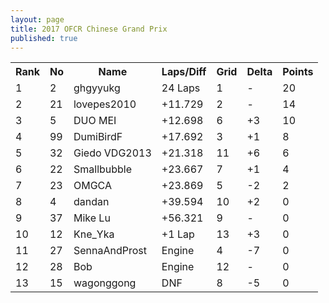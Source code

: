 ```yaml
---
layout: page
title: 2017 OFCR Chinese Grand Prix
published: true
---
```


<font size="2">
<table>
  <tr>
    <th>Rank</th>
    <th>No</th>
    <th>Name</th>
    <th>Laps/Diff</th>
    <th>Grid</th>
    <th>Delta</th>
    <th>Points</th>
  </tr>
  <tr>
    <td>1</td>
    <td>2</td>
    <td>ghgyyukg</td>
    <td>24 Laps</td>
    <td>1</td>
    <td>-</td>
    <td>20</td>
  </tr>
  <tr>
    <td>2</td>
    <td>21</td>
    <td>lovepes2010</td>
    <td>+11.729</td>
    <td>2</td>
    <td>-</td>
    <td>14</td>
  </tr>
  <tr>
    <td>3</td>
    <td>5</td>
    <td>DUO MEI</td>
    <td>+12.698</td>
    <td>6</td>
    <td>+3</td>
    <td>10</td>
  </tr>
  <tr>
    <td>4</td>
    <td>99</td>
    <td>DumiBirdF</td>
    <td>+17.692</td>
    <td>3</td>
    <td>+1</td>
    <td>8</td>
  </tr>
  <tr>
    <td>5</td>
    <td>32</td>
    <td>Giedo VDG2013</td>
    <td>+21.318</td>
    <td>11</td>
    <td>+6</td>
    <td>6</td>
  </tr>
  <tr>
    <td>6</td>
    <td>22</td>
    <td>Smallbubble</td>
    <td>+23.667</td>
    <td>7</td>
    <td>+1</td>
    <td>4</td>
  </tr>
  <tr>
    <td>7</td>
    <td>23</td>
    <td>OMGCA</td>
    <td>+23.869</td>
    <td>5</td>
    <td>-2</td>
    <td>2</td>
  </tr>
  <tr>
    <td>8</td>
    <td>4</td>
    <td>dandan</td>
    <td>+39.594</td>
    <td>10</td>
    <td>+2</td>
    <td>0</td>
  </tr>
  <tr>
    <td>9</td>
    <td>37</td>
    <td>Mike Lu</td>
    <td>+56.321</td>
    <td>9</td>
    <td>-</td>
    <td>0</td>
  </tr>
  <tr>
    <td>10</td>
    <td>12</td>
    <td>Kne_Yka</td>
    <td>+1 Lap</td>
    <td>13</td>
    <td>+3</td>
    <td>0</td>
  </tr>
  <tr>
    <td>11</td>
    <td>27</td>
    <td>SennaAndProst</td>
    <td>Engine</td>
    <td>4</td>
    <td>-7</td>
    <td>0</td>
  </tr>
  <tr>
    <td>12</td>
    <td>28</td>
    <td>Bob</td>
    <td>Engine</td>
    <td>12</td>
    <td>-</td>
    <td>0</td>
  </tr>
  <tr>
    <td>13</td>
    <td>15</td>
    <td>wagonggong</td>
    <td>DNF</td>
    <td>8</td>
    <td>-5</td>
    <td>0</td>
  </tr>
</table>
</font>